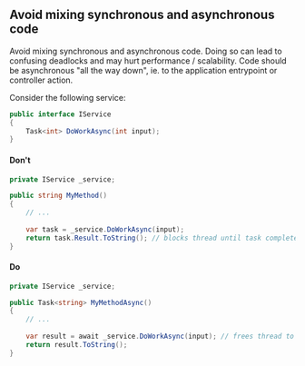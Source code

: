 ## Avoid mixing synchronous and asynchronous code

Avoid mixing synchronous and asynchronous code. Doing so can lead to confusing deadlocks and may hurt performance / scalability. Code should be asynchronous "all the way down", ie. to the application entrypoint or controller action.

Consider the following service:

```c#
public interface IService
{
    Task<int> DoWorkAsync(int input);
}

```

#### Don't
```c#
private IService _service;

public string MyMethod() 
{
    // ...
    
    var task = _service.DoWorkAsync(input);
    return task.Result.ToString(); // blocks thread until task completes
}
```

#### Do
```c#
private IService _service;

public Task<string> MyMethodAsync()
{
    // ...
    
    var result = await _service.DoWorkAsync(input); // frees thread to do other stuff while task completes 
    return result.ToString(); 
}
```
